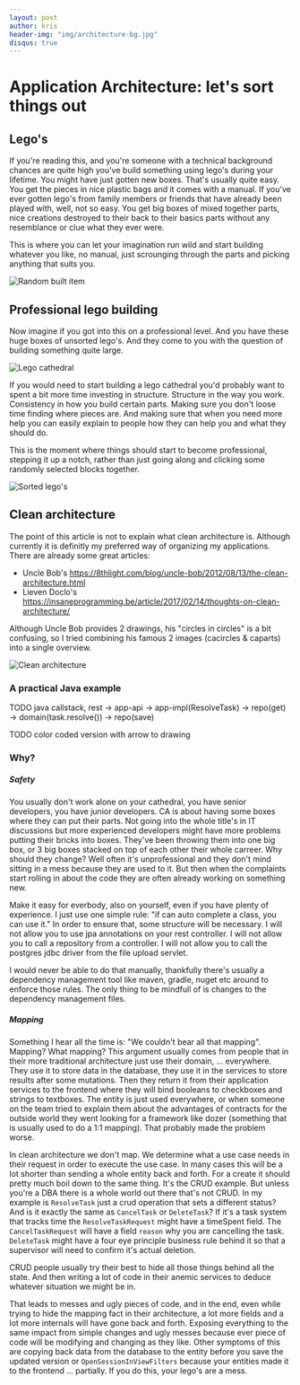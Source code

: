 ```yaml
---
layout: post
author: kris
header-img: "img/architecture-bg.jpg"
disqus: true
---
```

# Application Architecture: let's sort things out

## Lego's
If you're reading this, and you're someone with a technical background chances are quite high you've build something using lego's during your lifetime. You might have just gotten new boxes. That's usually quite easy. You get the pieces in nice plastic bags and it comes with a manual. If you've ever gotten lego's from family members or friends that have already been played with, well, not so easy. You get big boxes of mixed together parts, nice creations destroyed to their back to their basics parts without any resemblance or clue what they ever were.

This is where you can let your imagination run wild and start building whatever you like, no manual, just scrounging through the parts and picking anything that suits you.

![Random built item](/img/lego-simple.jpg)

## Professional lego building
Now imagine if you got into this on a professional level. And you have these huge boxes of unsorted lego's. And they come to you with the question of building something quite large.

![Lego cathedral](/img/cathedral.jpg)

If you would need to start building a lego cathedral you'd probably want to spent a bit more time investing in structure. Structure in the way you work. Consistency in how you build certain parts. Making sure you don't loose time finding where pieces are. And making sure that when you need more help you can easily explain to people how they can help you and what they should do.

This is the moment where things should start to become professional, stepping it up a notch, rather than just going along and clicking some randomly selected blocks together.

![Sorted lego's](/img/sorted-lego.jpg)

## Clean architecture
The point of this article is not to explain what clean architecture is. Although currently it is definitly my preferred way of organizing my applications. There are already some great articles:

* Uncle Bob's https://8thlight.com/blog/uncle-bob/2012/08/13/the-clean-architecture.html
* Lieven Doclo's https://insaneprogramming.be/article/2017/02/14/thoughts-on-clean-architecture/

Although Uncle Bob provides 2 drawings, his "circles in circles" is a bit confusing, so I tried combining his famous 2 images (cacircles & caparts) into a single overview.


![Clean architecture](/img/clean-architecture.png)

### A practical Java example

TODO java callstack, rest -> app-api -> app-impl(ResolveTask) -> repo(get) -> domain(task.resolve()) -> repo(save)

TODO color coded version with arrow to drawing

### Why?
##### Safety
You usually don't work alone on your cathedral, you have senior developers, you have junior developers. CA is about having some boxes where they can put their parts. Not going into the whole title's in IT discussions but more experienced developers might have more problems putting their bricks into boxes. They've been throwing them into one big box, or 3 big boxes stacked on top of each other their whole carreer. Why should they change? Well often it's unprofessional and they don't mind sitting in a mess because they are used to it. But then when the complaints start rolling in about the code they are often already working on something new.

Make it easy for everbody, also on yourself, even if you have plenty of experience. I just use one simple rule: "if can auto complete a class, you can use it." In order to ensure that, some structure will be necessary. I will not allow you to use jpa annotations on your rest controller. I will not allow you to call a repository from a controller. I will not allow you to call the postgres jdbc driver from the file upload servlet.

I would never be able to do that manually, thankfully there's usually a dependency management tool like maven, gradle, nuget etc around to enforce those rules. The only thing to be mindfull of is changes to the dependency management files.

##### Mapping
Something I hear all the time is: "We couldn't bear all that mapping". Mapping? What mapping? This argument usually comes from people that in their more traditional architecture just use their domain, ... everywhere. They use it to store data in the database, they use it in the services to store results after some mutations. Then they return it from their application services to the frontend where they will bind booleans to checkboxes and strings to textboxes. The entity is just used everywhere, or when someone on the team tried to explain them about the advantages of contracts for the outside world they went looking for a framework like dozer (something that is usually used to do a 1:1 mapping). That probably made the problem worse.

In clean architecture we don't map. We determine what a use case needs in their request in order to execute the use case.
In many cases this will be a lot shorter than sending a whole entity back and forth. For a create it should pretty much boil down to the same thing. It's the CRUD example. But unless you're a DBA there is a whole world out there that's not CRUD. In my example is `ResolveTask` just a crud operation that sets a different status? And is it exactly the same as `CancelTask` or `DeleteTask`? If it's a task system that tracks time the `ResolveTaskRequest` might have a timeSpent field. The `CancelTaskRequest` will have a field `reason` why you are cancelling the task. `DeleteTask` might have a four eye principle business rule behind it so that a supervisor will need to confirm it's actual deletion. 

CRUD people usually try their best to hide all those things behind all the state. And then writing a lot of code in their anemic services to deduce whatever situation we might be in. 

That leads to messes and ugly pieces of code, and in the end, even while trying to hide the mapping fact in their architecture, a lot more fields and a lot more internals will have gone back and forth. Exposing everything to the same impact from simple changes and ugly messes because ever piece of code will be modifying and changing as they like. Other symptoms of this are copying back data from the database to the entity before you save the updated version or `OpenSessionInViewFilters` because your entities made it to the frontend ... partially. If you do this, your lego's are a mess.